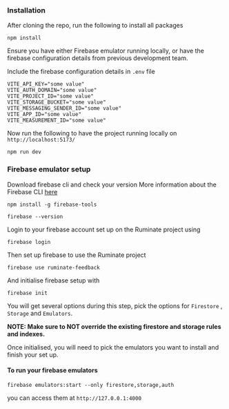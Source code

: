 ### Installation

After cloning the repo, run the following to install all packages

```
npm install
```
<!-- Will need to update this run firebase emulator  -->
Ensure you have either Firebase emulator running locally, or have the firebase configuration details from previous development team.

<!-- The set up of firebase configuration using import.meta needs to be revisited with more secure options -->
Include the firebase configuration details in `.env` file

```
VITE_API_KEY="some value"
VITE_AUTH_DOMAIN="some value"
VITE_PROJECT_ID="some value"
VITE_STORAGE_BUCKET="some value"
VITE_MESSAGING_SENDER_ID="some value"
VITE_APP_ID="some value"
VITE_MEASUREMENT_ID="some value"
```

Now run the following to have the project running locally on `http://localhost:5173/`
```
npm run dev
```

### Firebase emulator setup 

Download firebase cli and check your version
More information about the Firebase CLI [here](https://firebase.google.com/docs/cli?_gl=1*1qvu5fs*_up*MQ..*_ga*MTU0NjM0MTQwMS4xNzEzMzYzNzAx*_ga_CW55HF8NVT*MTcxMzM2MzcwMC4xLjAuMTcxMzM2MzcwMC4wLjAuMA..#macos)

```
npm install -g firebase-tools

firebase --version
```
Login to your firebase account set up on the Ruminate project using

```
firebase login
```

Then set up firebase to use the Ruminate project

```
firebase use ruminate-feedback
```
<!-- unsure if this step is needed  -->
And initialise firebase setup with 
```
firebase init
```
<!-- Need to double check if Storage and emulator init is required to set up emulators -->
You will get several options during this step, pick the options for `Firestore` , `Storage` and `Emulators`.

<b> NOTE: Make sure to NOT override the existing firestore and storage rules and indexes. </b>

Once initialised, you will need to pick the emulators you want to install and finish your set up.


#### To run your firebase emulators

```
firebase emulators:start --only firestore,storage,auth
```

you can access them at `http://127.0.0.1:4000`


